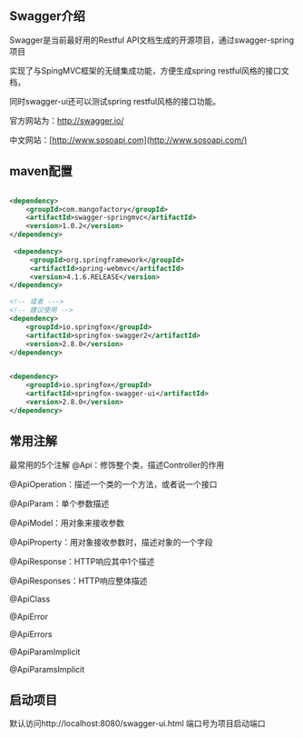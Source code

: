 ## Swagger介绍

Swagger是当前最好用的Restful API文档生成的开源项目，通过swagger-spring项目

实现了与SpingMVC框架的无缝集成功能，方便生成spring restful风格的接口文档，

同时swagger-ui还可以测试spring restful风格的接口功能。



官方网站为：http://swagger.io/

中文网站：[http://www.sosoapi.com](http://www.sosoapi.com/)



## maven配置

```xml

<dependency>
    <groupId>com.mangofactory</groupId>
    <artifactId>swagger-springmvc</artifactId>
    <version>1.0.2</version>
</dependency>
 
 <dependency>
     <groupId>org.springframework</groupId>
     <artifactId>spring-webmvc</artifactId>
     <version>4.1.6.RELEASE</version>
</dependency>

<!-- 或者 --->
<!-- 建议使用 -->
<dependency>
    <groupId>io.springfox</groupId>
    <artifactId>springfox-swagger2</artifactId>
    <version>2.8.0</version>
</dependency>


<dependency>
    <groupId>io.springfox</groupId>
    <artifactId>springfox-swagger-ui</artifactId>
    <version>2.8.0</version>
</dependency>
```



## 常用注解


最常用的5个注解
@Api：修饰整个类，描述Controller的作用

@ApiOperation：描述一个类的一个方法，或者说一个接口

@ApiParam：单个参数描述

@ApiModel：用对象来接收参数

@ApiProperty：用对象接收参数时，描述对象的一个字段


@ApiResponse：HTTP响应其中1个描述

@ApiResponses：HTTP响应整体描述

@ApiClass

@ApiError

@ApiErrors

@ApiParamImplicit

@ApiParamsImplicit



## 启动项目

默认访问http://localhost:8080/swagger-ui.html  端口号为项目启动端口